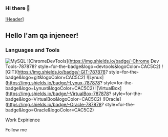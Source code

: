 ### Hi there 👋

[!Header](https://github.com/Mybono/Mybono/blob/main/assets/ab5398cf5eee70433c1fe2cd7ff299e7.jpg)]

## Hello I'am qa injeneer!

### Languages and Tools
![MySQL](https://img.shields.io/badge/-MySQL-787878?style=for-the-badge&logo=sql&logoColor=CAC5C2)
![ChromeDevTools](https://img.shields.io/badge/-Chrome Dev Tools-787878?
style=for-the-badge&logo=devtools&logoColor=CAC5C2)
![GIT](https://img.shields.io/badge/-GIT-787878?
style=for-the-badge&logo=git&logoColor=CAC5C2)
![Lynux](https://img.shields.io/badge/-Lynux-787878?
style=for-the-badge&logo=Lynuxt&logoColor=CAC5C2)
![VirtualBox](https://img.shields.io/badge/-VirtualBox-787878?
style=for-the-badge&logo=VirtualBox&logoColor=CAC5C2)
![Oracle](https://img.shields.io/badge/-Oracle-787878?
style=for-the-badge&logo=Oracle&logoColor=CAC5C2)

Work Expirience

Follow me
